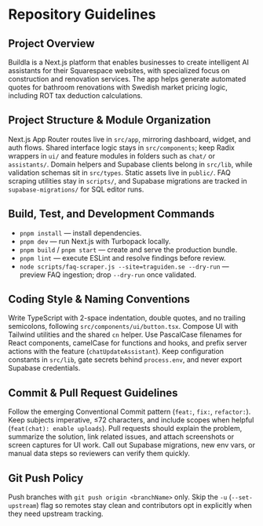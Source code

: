 # Repository Guidelines

## Project Overview

Buildla is a Next.js platform that enables businesses to create intelligent AI assistants for their Squarespace websites, with specialized focus on construction and renovation services. The app helps generate automated quotes for bathroom renovations with Swedish market pricing logic, including ROT tax deduction calculations.

## Project Structure & Module Organization
Next.js App Router routes live in `src/app`, mirroring dashboard, widget, and auth flows. Shared interface logic stays in `src/components`; keep Radix wrappers in `ui/` and feature modules in folders such as `chat/` or `assistants/`. Domain helpers and Supabase clients belong in `src/lib`, while validation schemas sit in `src/types`. Static assets live in `public/`. FAQ scraping utilities stay in `scripts/`, and Supabase migrations are tracked in `supabase-migrations/` for SQL editor runs.

## Build, Test, and Development Commands
- `pnpm install` — install dependencies.
- `pnpm dev` — run Next.js with Turbopack locally.
- `pnpm build` / `pnpm start` — create and serve the production bundle.
- `pnpm lint` — execute ESLint and resolve findings before review.
- `node scripts/faq-scraper.js --site=traguiden.se --dry-run` — preview FAQ ingestion; drop `--dry-run` once validated.

## Coding Style & Naming Conventions
Write TypeScript with 2-space indentation, double quotes, and no trailing semicolons, following `src/components/ui/button.tsx`. Compose UI with Tailwind utilities and the shared `cn` helper. Use PascalCase filenames for React components, camelCase for functions and hooks, and prefix server actions with the feature (`chatUpdateAssistant`). Keep configuration constants in `src/lib`, gate secrets behind `process.env`, and never export Supabase credentials.

## Commit & Pull Request Guidelines
Follow the emerging Conventional Commit pattern (`feat:`, `fix:`, `refactor:`). Keep subjects imperative, ≤72 characters, and include scopes when helpful (`feat(chat): enable uploads`). Pull requests should explain the problem, summarize the solution, link related issues, and attach screenshots or screen captures for UI work. Call out Supabase migrations, new env vars, or manual data steps so reviewers can verify them quickly.

## Git Push Policy
Push branches with `git push origin <branchName>` only. Skip the `-u` (`--set-upstream`) flag so remotes stay clean and contributors opt in explicitly when they need upstream tracking.
